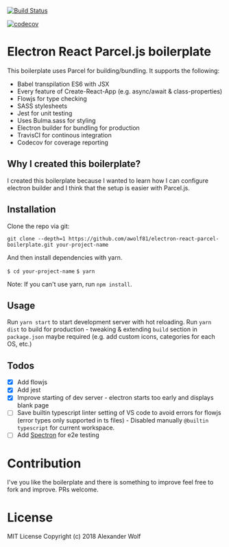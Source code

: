 [![Build Status](https://travis-ci.org/AWolf81/electron-react-parcel-boilerplate.svg?branch=master)](https://travis-ci.org/AWolf81/electron-react-parcel-boilerplate)

[![codecov](https://codecov.io/gh/AWolf81/electron-react-parcel-boilerplate/branch/master/graph/badge.svg)](https://codecov.io/gh/AWolf81/electron-react-parcel-boilerplate)

# Electron React Parcel.js boilerplate

This boilerplate uses Parcel for building/bundling. It supports the following:

- Babel transpilation ES6 with JSX
- Every feature of Create-React-App (e.g. async/await & class-properties)
- Flowjs for type checking
- SASS stylesheets
- Jest for unit testing
- Uses Bulma.sass for styling
- Electron builder for bundling for production
- TravisCI for continous integration
- Codecov for coverage reporting

## Why I created this boilerplate?

I created this boilerplate because I wanted to learn how I can configure electron builder and I think that the setup is easier with Parcel.js.

## Installation

Clone the repo via git:

`git clone --depth=1 https://github.com/awolf81/electron-react-parcel-boilerplate.git your-project-name`

And then install dependencies with yarn.

`$ cd your-project-name`
`$ yarn`

Note: If you can't use yarn, run `npm install`.

## Usage

Run `yarn start` to start development server with hot reloading.
Run `yarn dist` to build for production - tweaking & extending `build` section in `package.json` maybe required (e.g. add custom icons, categories for each OS, etc.)

## Todos

- [x] Add flowjs
- [x] Add jest
- [x] Improve starting of dev server - electron starts too early and displays blank page
- [ ] Save builtin typescript linter setting of VS code to avoid errors for flowjs (error types only supported in ts files) - Disabled manually `@builtin typescript` for current workspace.
- [ ] Add [Spectron](https://electronjs.org/spectron) for e2e testing

# Contribution

I've you like the boilerplate and there is something to improve feel free to fork and improve. PRs welcome.

# License

MIT License
Copyright (c) 2018 Alexander Wolf
